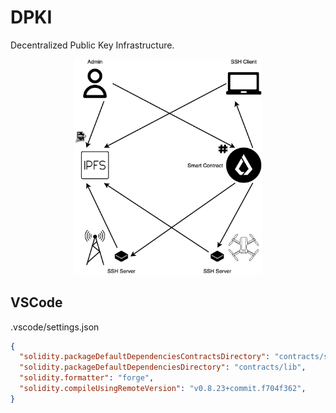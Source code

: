 # DPKI

Decentralized Public Key Infrastructure.

<p align="center">
  <img src="./docs/images/general.png" alt="general" width="300"/>
</p>

## VSCode

.vscode/settings.json

```json
{
  "solidity.packageDefaultDependenciesContractsDirectory": "contracts/src",
  "solidity.packageDefaultDependenciesDirectory": "contracts/lib",
  "solidity.formatter": "forge",
  "solidity.compileUsingRemoteVersion": "v0.8.23+commit.f704f362",
}
```

